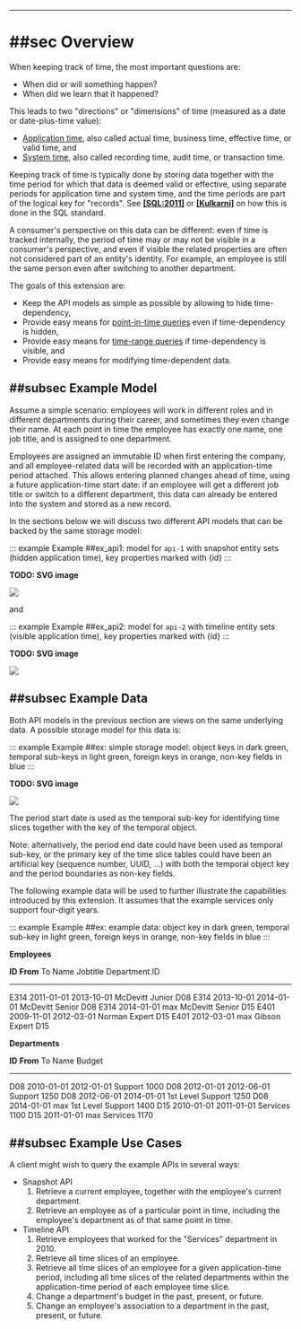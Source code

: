 -------

# ##sec Overview

When keeping track of time, the most important questions are:
- When did or will something happen?
- When did we learn that it happened?

This leads to two "directions" or "dimensions" of time (measured as a
date or date-plus-time value):
- [Application time](#ApplicationTime), also called actual time,
  business time, effective time, or valid time, and
- [System time](#SystemTime), also called recording time, audit time,
  or transaction time.

Keeping track of time is typically done by storing data together with
the time period for which that data is deemed valid or effective, using
separate periods for application time and system time, and the time
periods are part of the logical key for "records". See
**[[SQL:2011]](#SQL)** or **[[Kulkarni]](#Kulkarni)**
on how this is done in the SQL standard.

A consumer's perspective on this data can be different: even if time is
tracked internally, the period of time may or may not be visible in a
consumer's perspective, and even if visible the related properties are
often not considered part of an entity's identity. For example, an
employee is still the same person even after switching to another
department.

The goals of this extension are:
- Keep the API models as simple as possible by allowing to hide time-dependency,
- Provide easy means for [point-in-time queries](#QueryOptionat)
even if time-dependency is hidden,
- Provide easy means for [time-range queries](#QueryOptionsfromtoandtoInclusive)
if time-dependency is visible, and
- Provide easy means for modifying time-dependent data.

## ##subsec Example Model

Assume a simple scenario: employees will work in different roles and in
different departments during their career, and sometimes they even
change their name. At each point in time the employee has exactly one
name, one job title, and is assigned to one department.

Employees are assigned an immutable ID when first entering the company,
and all employee-related data will be recorded with an application-time
period attached. This allows entering planned changes ahead of time,
using a future application-time start date: if an employee will get a
different job title or switch to a different department, this data can
already be entered into the system and stored as a new record.

In the sections below we will discuss two different API models that can
be backed by the same storage model:

::: example
Example ##ex_api1: model for `api-1` with snapshot entity sets (hidden
application time), key properties marked with {id}
:::

**TODO: SVG image**

![](https://docs.oasis-open.org/odata/odata-temporal-ext/v4.0/cs01/odata-temporal-ext-v4.0-cs01_files/image002.png)

and

::: example
Example ##ex_api2: model for `api-2` with timeline entity sets (visible
application time), key properties marked with {id}
:::

**TODO: SVG image**

![](https://docs.oasis-open.org/odata/odata-temporal-ext/v4.0/cs01/odata-temporal-ext-v4.0-cs01_files/image003.png)

## ##subsec Example Data

Both API models in the previous section are views on the same underlying
data. A possible storage model for this data is:

::: example
Example ##ex: simple storage model: object keys in dark green, temporal
sub-keys in light green, foreign keys in orange, non-key fields in blue
:::

**TODO: SVG image**

![](https://docs.oasis-open.org/odata/odata-temporal-ext/v4.0/cs01/odata-temporal-ext-v4.0-cs01_files/image004.png)

The period start date is used as the temporal sub-key for identifying
time slices together with the key of the temporal object.

Note: alternatively, the period end date could have been used as
temporal sub-key, or the primary key of the time slice tables could have
been an artificial key (sequence number, UUID, ...) with both the
temporal object key and the period boundaries as non-key fields.

The following example data will be used to further illustrate the
capabilities introduced by this extension. It assumes that the example
services only support four-digit years.

::: example
Example ##ex: example data: object key in dark green, temporal sub-key in
light green, foreign keys in orange, non-key fields in blue
:::

**Employees**

  **ID**   **From**     To           Name       Jobtitle   Department.ID
  -------- ------------ ------------ ---------- ---------- ---------------
  E314     2011-01-01   2013-10-01   McDevitt   Junior     D08
  E314     2013-10-01   2014-01-01   McDevitt   Senior     D08
  E314     2014-01-01   max          McDevitt   Senior     D15
  E401     2009-11-01   2012-03-01   Norman     Expert     D15
  E401     2012-03-01   max          Gibson     Expert     D15

**Departments**

  **ID**   **From**     To           Name                Budget
  -------- ------------ ------------ ------------------- --------
  D08      2010-01-01   2012-01-01   Support             1000
  D08      2012-01-01   2012-06-01   Support             1250
  D08      2012-06-01   2014-01-01   1st Level Support   1250
  D08      2014-01-01   max          1st Level Support   1400
  D15      2010-01-01   2011-01-01   Services            1100
  D15      2011-01-01   max          Services            1170

## ##subsec Example Use Cases

A client might wish to query the example APIs in several ways:

- Snapshot API
  1. Retrieve a current employee, together with the employee's current
department.
  2. Retrieve an employee as of a particular point in time, including the
employee's department as of that same point in time.
- Timeline API
  1. Retrieve employees that worked for the "Services" department in 2010.
  2. Retrieve all time slices of an employee.
  3. Retrieve all time slices of an employee for a given application-time
     period, including all time slices of the related departments within the
     application-time period of each employee time slice.
  4. Change a department's budget in the past, present, or future.
  5. Change an employee's association to a department in the past, present, or future.

